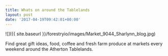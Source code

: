 ```yaml
---
title: Whats on around the Tablelands
layout: post
date: '2017-04-19T09:42:01+00:00'
---
```

![]({{ site.baseurl }}/forestryio/images/Market_9044_Sharlynn_blog.jpg)

Find great gift ideas, food, coffee and fresh farm produce at markets every weekend around the Atherton Tablelands.